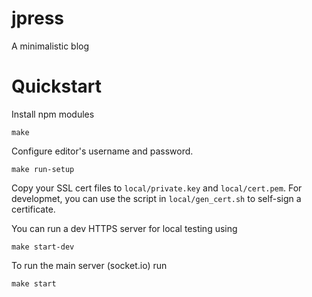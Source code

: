 # jpress

A minimalistic blog

# Quickstart

Install npm modules

```
make
```

Configure editor's username and password.

```
make run-setup
```

Copy your SSL cert files to `local/private.key` and `local/cert.pem`. For developmet, you can use the script in `local/gen_cert.sh` to self-sign a certificate.

You can run a dev HTTPS server for local testing using

```
make start-dev
```

To run the main server (socket.io) run

```
make start
```
